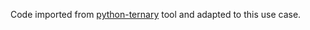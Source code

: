 Code imported from [python-ternary](https://github.com/marcharper/python-ternary) tool and adapted to this use case.
